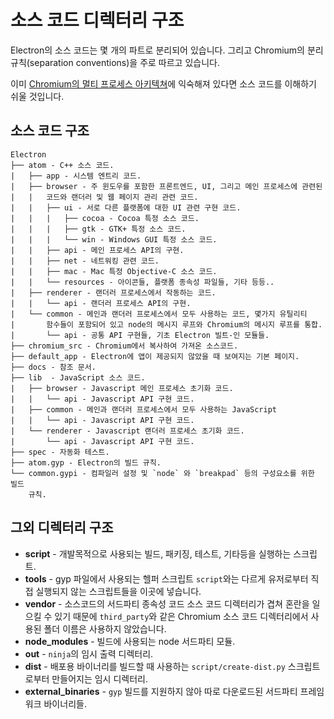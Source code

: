 ﻿# 소스 코드 디렉터리 구조

Electron의 소스 코드는 몇 개의 파트로 분리되어 있습니다. 그리고 Chromium의 분리
규칙(separation conventions)을 주로 따르고 있습니다.

이미 [Chromium의 멀티 프로세스 아키텍쳐](http://dev.chromium.org/developers/design-documents/multi-process-architecture)에
익숙해져 있다면 소스 코드를 이해하기 쉬울 것입니다.

## 소스 코드 구조

```
Electron
├── atom - C++ 소스 코드.
|   ├── app - 시스템 엔트리 코드.
|   ├── browser - 주 윈도우를 포함한 프론트엔드, UI, 그리고 메인 프로세스에 관련된
|   |   코드와 랜더러 및 웹 페이지 관리 관련 코드.
|   |   ├── ui - 서로 다른 플랫폼에 대한 UI 관련 구현 코드.
|   |   |   ├── cocoa - Cocoa 특정 소스 코드.
|   |   |   ├── gtk - GTK+ 특정 소스 코드.
|   |   |   └── win - Windows GUI 특정 소스 코드.
|   |   ├── api - 메인 프로세스 API의 구현.
|   |   ├── net - 네트워킹 관련 코드.
|   |   ├── mac - Mac 특정 Objective-C 소스 코드.
|   |   └── resources - 아이콘들, 플랫폼 종속성 파일들, 기타 등등..
|   ├── renderer - 랜더러 프로세스에서 작동하는 코드.
|   |   └── api - 랜더러 프로세스 API의 구현.
|   └── common - 메인과 랜더러 프로세스에서 모두 사용하는 코드, 몇가지 유틸리티
|       함수들이 포함되어 있고 node의 메시지 루프와 Chromium의 메시지 루프를 통합.
|       └── api - 공통 API 구현들, 기초 Electron 빌트-인 모듈들.
├── chromium_src - Chromium에서 복사하여 가져온 소스코드.
├── default_app - Electron에 앱이 제공되지 않았을 때 보여지는 기본 페이지.
├── docs - 참조 문서.
├── lib  - JavaScript 소스 코드.
|   ├── browser - Javascript 메인 프로세스 초기화 코드.
|   |   └── api - Javascript API 구현 코드.
|   ├── common - 메인과 랜더러 프로세스에서 모두 사용하는 JavaScript
|   |   └── api - Javascript API 구현 코드.
|   └── renderer - Javascript 랜더러 프로세스 초기화 코드.
|       └── api - Javascript API 구현 코드.
├── spec - 자동화 테스트.
├── atom.gyp - Electron의 빌드 규칙.
└── common.gypi - 컴파일러 설정 및 `node` 와 `breakpad` 등의 구성요소를 위한 빌드
    규칙.
```

## 그외 디렉터리 구조

* **script** - 개발목적으로 사용되는 빌드, 패키징, 테스트, 기타등을 실행하는 스크립트.
* **tools** - gyp 파일에서 사용되는 헬퍼 스크립트 `script`와는 다르게 유저로부터 직접
  실행되지 않는 스크립트들을 이곳에 넣습니다.
* **vendor** - 소스코드의 서드파티 종속성 코드 소스 코드 디렉터리가 겹쳐 혼란을 일으킬
  수 있기 때문에 `third_party`와 같은 Chromium 소스 코드 디렉터리에서 사용된 폴더
  이름은 사용하지 않았습니다.
* **node_modules** - 빌드에 사용되는 node 서드파티 모듈.
* **out** - `ninja`의 임시 출력 디렉터리.
* **dist** - 배포용 바이너리를 빌드할 때 사용하는 `script/create-dist.py`
  스크립트로부터 만들어지는 임시 디렉터리.
* **external_binaries** - `gyp` 빌드를 지원하지 않아 따로 다운로드된 서드파티
  프레임워크 바이너리들.
